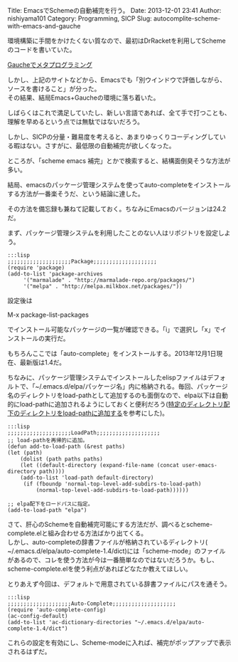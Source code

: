 Title: EmacsでSchemeの自動補完を行う。
Date: 2013-12-01 23:41
Author: nishiyama101
Category: Programming, SICP
Slug: autocomplite-scheme-with-emacs-and-gauche

環境構築に手間をかけたくない質なので、最初はDrRacketを利用してSchemeのコードを書いていた。

[Gaucheでメタプログラミング][]

しかし、上記のサイトなどから、Emacsでも「別ウインドウで評価しながら、ソースを書けること」が分った。  
その結果、結局Emacs+Gaucheの環境に落ち着いた。

しばらくはこれで満足していたし、新しい言語であれば、全て手で打つことも、理解を早めるという点では無駄ではないだろう。  

しかし、SICPの分量・難易度を考えると、あまりゆっくりコーディングしている暇はない。さすがに、最低限の自動補完が欲しくなった。

ところが、「scheme emacs
補完」とかで検索すると、結構面倒臭そうな方法が多い。  

結局、emacsのパッケージ管理システムを使ってauto-completeをインストールする方法が一番楽そうだ、という結論に達した。  

その方法を備忘録も兼ねて記載しておく。ちなみにEmacsのバージョンは24.2だ。

まず、パッケージ管理システムを利用したことのない人はリポジトリを設定しよう。

    :::lisp
    ;;;;;;;;;;;;;;;;;;;;Package;;;;;;;;;;;;;;;;;;;;
    (require 'package)
    (add-to-list 'package-archives
         '("marmalade" . "http://marmalade-repo.org/packages/")
         '("melpa" . "http://melpa.milkbox.net/packages/"))

設定後は

M-x package-list-packages

でインストール可能なパッケージの一覧が確認できる。「i」で選択し「x」でインストールの実行だ。  

もちろんここでは「auto-complete」をインストールする。2013年12月1日現在、最新版は1.4だ。

ちなみに、パッケージ管理システムでインストールしたelispファイルはデフォルトで、「\~/.emacs.d/elpa/パッケージ名」内に格納される。毎回、パッケージ名のディレクトリをload-pathとして追加するのも面倒なので、elpa以下は自動的にload-pathに追加されるようにしておくと便利だろう([特定のディレクトリ配下のディレクトリをload-pathに追加する][]を参考にした)。

    :::lisp
    ;;;;;;;;;;;;;;;;;;;;LoadPath;;;;;;;;;;;;;;;;;;;;
	;; load-pathを再帰的に追加。
	(defun add-to-load-path (&rest paths)
	(let (path)
        (dolist (path paths paths)
        (let ((default-directory (expand-file-name (concat user-emacs-directory path))))
        (add-to-list 'load-path default-directory)
         (if (fboundp 'normal-top-level-add-subdirs-to-load-path)
             (normal-top-level-add-subdirs-to-load-path))))))

    ;; elpa配下をロードパスに指定。
    (add-to-load-path "elpa")

さて、肝心のSchemeを自動補完可能にする方法だが、調べるとscheme-complete.elと組み合わせる方法ばかり出てくる。  
しかし、auto-completeの辞書ファイルが格納されているディレクトリ(
\~/.emacs.d/elpa/auto-complete-1.4/dict)には「scheme-mode」のファイルがあるので、コレを使う方法が今は一番簡単なのではないだろうか。もし、scheme-complete.elを使う利点があればどなたか教えてほしい。

とりあえず今回は、デフォルトで用意されている辞書ファイルにパスを通そう。

    :::lisp
	;;;;;;;;;;;;;;;;;;;;Auto-Complete;;;;;;;;;;;;;;;;;;;;
	(require 'auto-complete-config)
	(ac-config-default)
	(add-to-list 'ac-dictionary-directories "~/.emacs.d/elpa/auto-complete-1.4/dict")

これらの設定を有効にし、Scheme-modeに入れば、補完がポップアップで表示されるはずだ。

  [Gaucheでメタプログラミング]: http://www.atmarkit.co.jp/ait/articles/0812/17/news149_3.html
    "Gaucheでメタプログラミング"
  [特定のディレクトリ配下のディレクトリをload-pathに追加する]: http://qiita.com/icb54615/items/4c652ad4afccae5fe2ef
    "特定のディレクトリ配下のディレクトリをload-pathに追加する"
